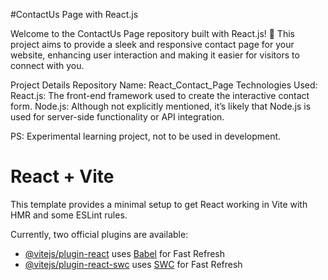 #ContactUs Page with React.js

Welcome to the ContactUs Page repository built with React.js! 🚀 This project aims to provide a sleek and responsive contact page for your website, enhancing user interaction and making it easier for visitors to connect with you.

Project Details
Repository Name: React_Contact_Page
Technologies Used:
React.js: The front-end framework used to create the interactive contact form.
Node.js: Although not explicitly mentioned, it’s likely that Node.js is used for server-side functionality or API integration.

PS: Experimental learning project, not to be used in development.





# React + Vite

This template provides a minimal setup to get React working in Vite with HMR and some ESLint rules.

Currently, two official plugins are available:

- [@vitejs/plugin-react](https://github.com/vitejs/vite-plugin-react/blob/main/packages/plugin-react/README.md) uses [Babel](https://babeljs.io/) for Fast Refresh
- [@vitejs/plugin-react-swc](https://github.com/vitejs/vite-plugin-react-swc) uses [SWC](https://swc.rs/) for Fast Refresh
